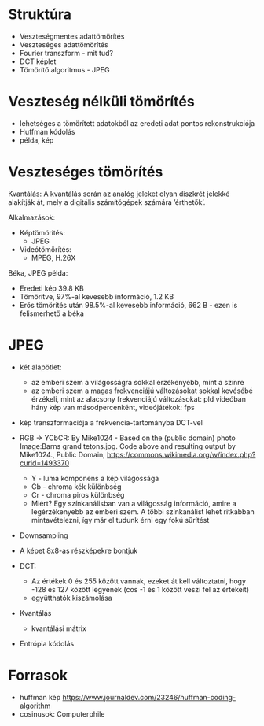 # Struktúra

- Veszteségmentes adattömörítés
- Veszteséges adattömörítés
- Fourier transzform - mit tud?
- DCT képlet
- Tömörítő algoritmus - JPEG

# Veszteség nélküli tömörítés

- lehetséges a tömörített adatokból az eredeti adat pontos rekonstrukciója
- Huffman kódolás
- példa, kép

# Veszteséges tömörítés

Kvantálás: A kvantálás során az analóg jeleket olyan diszkrét jelekké alakítják át, mely a digitális számítógépek számára ’érthetők’. 

Alkalmazások:
 - Képtömörítés:
   - JPEG
 - Videótömörítés:
   - MPEG, H.26X

Béka, JPEG példa:
 - Eredeti kép 39.8 KB
 - Tömörítve, 97%-al kevesebb információ, 1.2 KB
 - Erős tömörítés után 98.5%-al kevesebb információ, 662 B - ezen is felismerhető a béka

# JPEG

- két alapötlet: 
  - az emberi szem a világosságra sokkal érzékenyebb, mint a színre
  - az emberi szem a magas frekvenciájú változásokat sokkal kevésébé érzékeli, mint az alacsony frekvenciájú változásokat: pld videóban hány kép van másodpercenként, videójátékok: fps

- kép transzformációja a frekvencia-tartományba DCT-vel


- RGB -> YCbCR: By Mike1024 - Based on the (public domain) photo Image:Barns grand tetons.jpg. Code above and resulting output by Mike1024., Public Domain, https://commons.wikimedia.org/w/index.php?curid=1493370
  - Y - luma komponens a kép világossága
  - Cb - chroma kék különbség
  - Cr - chroma piros különbség
  - Miért? Egy színkanálisban van a világosság információ, amire a legérzékenyebb az emberi szem. A többi színkanálist lehet ritkábban mintavételezni, így már el tudunk érni egy fokú sűrítést
- Downsampling
- A képet 8x8-as részképekre bontjuk
- DCT:
  - Az értékek 0 és 255 között vannak, ezeket át kell változtatni, hogy -128 és 127 között legyenek (cos -1 és 1 között veszi fel az értékeit)
  - együtthatók kiszámolása
- Kvantálás
  - kvantálási mátrix
- Entrópia kódolás

# Forrasok

- huffman kép https://www.journaldev.com/23246/huffman-coding-algorithm
- cosinusok: Computerphile